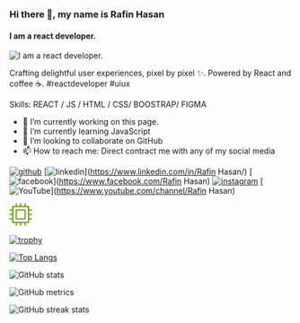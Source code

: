 ### Hi there 👋, my name is Rafin Hasan
#### I am a react developer.
![I am a react developer.](https://scontent.fdac138-2.fna.fbcdn.net/v/t39.30808-6/438196427_122124297632252868_6034209741663439880_n.png?stp=dst-png_p180x540&_nc_cat=105&ccb=1-7&_nc_sid=5f2048&_nc_eui2=AeGt2Z35II0uMAUqIepn-Bao37KY-4p60jPfspj7inrSMxlkjSclNZbCLe1GUxvA2_u554QE707vja7rm6NITRMH&_nc_ohc=CGKLhNKrCm8Ab6pFaB9&_nc_ht=scontent.fdac138-2.fna&oh=00_AfDL3hXJpIZxspYLH_6RIQNSWw-tLhx24f2hzUKPkbttNw&oe=66364BC6)

Crafting delightful user experiences, pixel by pixel ✨. Powered by React and coffee ☕️. #reactdeveloper #uiux

Skills: REACT / JS / HTML / CSS/ BOOSTRAP/ FIGMA

- 🔭 I’m currently working on this page. 
- 🌱 I’m currently learning JavaScript 
- 👯 I’m looking to collaborate on GitHub 
- 📫 How to reach me: Direct contract me with any of my social media 


[<img src='https://cdn.jsdelivr.net/npm/simple-icons@3.0.1/icons/github.svg' alt='github' height='40'>](https://github.com/Rafin-Hasan)  [<img src='https://cdn.jsdelivr.net/npm/simple-icons@3.0.1/icons/linkedin.svg' alt='linkedin' height='40'>](https://www.linkedin.com/in/Rafin Hasan/)  [<img src='https://cdn.jsdelivr.net/npm/simple-icons@3.0.1/icons/facebook.svg' alt='facebook' height='40'>](https://www.facebook.com/Rafin Hasan)  [<img src='https://cdn.jsdelivr.net/npm/simple-icons@3.0.1/icons/instagram.svg' alt='instagram' height='40'>](https://www.instagram.com/rafinhasan.web/)  [<img src='https://cdn.jsdelivr.net/npm/simple-icons@3.0.1/icons/youtube.svg' alt='YouTube' height='40'>](https://www.youtube.com/channel/Rafin Hasan)  

<a href='https://docs.github.com/en/developers'><img src='https://raw.githubusercontent.com/acervenky/animated-github-badges/master/assets/devbadge.gif' width='40' height='40'></a> 

[![trophy](https://github-profile-trophy.vercel.app/?username=Rafin-Hasan)](https://github.com/ryo-ma/github-profile-trophy)

[![Top Langs](https://github-readme-stats.vercel.app/api/top-langs/?username=Rafin-Hasan)](https://github.com/anuraghazra/github-readme-stats)

![GitHub stats](https://github-readme-stats.vercel.app/api?username=Rafin-Hasan&show_icons=true&count_private=true)  

![GitHub metrics](https://metrics.lecoq.io/Rafin-Hasan)  

![GitHub streak stats](https://streak-stats.demolab.com/?user=Rafin-Hasan)  

